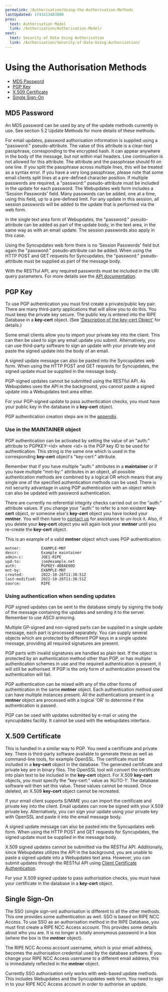 ```yaml
---
permalink: /Authorisation/Using-the-Authorisation-Methods
lastUpdated: 1743413483000
prev:
  text: Authorisation Model
  link: /Authorisation/Authorisation-Model/
next:
  text: Security of Data Using Authorisation
  link: /Authorisation/Security-of-Data-Using-Authorisation/
---
```



# Using the Authorisation Methods

* [MD5 Password](#md5-password)
* [PGP Key](#pgp-key)
* [X.509 Certificate](#x-509-certificate)
* [Single Sign-On](#single-sign-on)


## MD5 Password

An MD5 password can be used by any of the update methods currently in use. See section 5.2 Update Methods for more details of these methods.

For email updates, password authorisation information is supplied using a "password:" pseudo-attribute. The value of this attribute is a clear-text passphrase, corresponding to the encrypted hash. It can appear anywhere in the body of the message, but not within mail headers. Line continuation is not allowed for this attribute. The attribute and the passphrase should fit on one line. If you split the passphrase across multiple lines, this will be treated as a syntax error. If you have a very long passphrase, please note that some email clients split lines at a pre-defined character position. If multiple passwords are required, a "password:" pseudo-attribute must be included in the update for each password. 
The Webupdates web form includes a ‘Session Passwords' field. Many passwords can be added, one at a time, using this field, up to a pre-defined limit. For any update in this session, all session passwords will be added to the update that is performed via the web form.

In the single text area form of Webupdates, the "password:" pseudo-attribute can be added as part of the update body, in the text area, in the same way as with an email update. The session passwords also apply in this case.

Using the Syncupdates web form there is no ‘Session Passwords' field but again the "password:" pseudo-attribute can be added. When using the HTTP POST and GET requests for Syncupdates, the "password:" pseudo-attribute must be supplied as part of the message body.

With the RESTful API, any required passwords must be included in the URI query parameters. For more details see the [API documentation](../Update-Methods/RESTful-API/#ripe-database-restful-api).


## PGP Key

To use PGP authentication you must first create a private/public key pair. There are many third-party applications that will allow you to do this. You must keep the private key secure. The public key is entered into the RIPE Database in a **key-cert** object. (See ['Description of the key-cert Object'](../RPSL-Object-Types/Descriptions-of-Secondary-Objects/#description-of-the-key-cert-object) for details.)

Some email clients allow you to import your private key into the client. This can then be used to sign any email update you submit. Alternatively, you can use third-party software to sign an update with your private key and paste the signed update into the body of an email.

A signed update message can also be pasted into the Syncupdates web form. When using the HTTP POST and GET requests for Syncupdates, the signed update must be supplied in the message body.

PGP-signed updates cannot be submitted using the RESTful API. As Webupdates uses the API in the background, you cannot paste a signed update into a Webupdates text area either.

For your PGP-signed update to pass authentication checks, you must have your public key in the database in a **key-cert** object.

PGP authentication creation steps are in the [appendix](../Appendices/Appendix-H--PGP-Authentication-Method/#appendix-h-pgp-authentication-method).


### Use in the MAINTAINER object

PGP authentication can be activated by setting the value of an "auth:" attribute to PGPKEY-&lt;id&gt; where &lt;id&gt; is the PGP key ID to be used for authentication. This string is the same one which is used in the corresponding **key-cert** object's "key-cert:" attribute.

Remember that if you have multiple "auth:" attributes in a **maintainer** or if you have multiple "mnt-by:" attributes in an object, all possible authentication methods are combined by a logical OR which means that any single one of the specified authentication methods can be used. There is not security advantage in using PGP authentication with an object which can also be updated with password authentication.

There are currently no referential integrity checks carried out on the "auth:" attribute values. If you change your "auth:" to refer to a non existent **key-cert** object, or someone else's **key-cert** object you have locked your **mntner**. You will then have to [contact us](../How-to-Recover-Access-to-a-Maintainer-Object/#how-to-recover-access-to-a-maintainer-mntner-object) for assistance to un-lock it. Also, if you delete your **key-cert** object you will again lock your **mntner** until you re-create the **key-cert** object.

This is an example of a valid **mntner** object which uses PGP authentication:

    mntner:         EXAMPLE-MNT
    descr:          Example maintainer
    admin-c:        JOE1-RIPE
    upd-to:         joe@example.net
    auth:           PGPKEY-4B8AE00D
    mnt-by:         EXAMPLE-MNT
    created:        2022-10-26T11:38:51Z
    last-modified:  2022-10-26T11:38:51Z
    source:         RIPE


### Using authentication when sending updates

PGP signed updates can be sent to the database simply by signing the body of the message containing the updates and sending it to the server. Remember to use ASCII armoring. 

Multiple GP-signed and non-signed parts can be supplied in a single update message, each part is processed separately. You can supply several objects which are protected by different PGP keys in a single update message, providing all required signatures are present.

PGP parts with invalid signatures are handled as plain text. If the object is protected by an authentication method other than PGP, or has multiple authentication schemes in use and the required authentication is present, it will still be authorised. If PGP is the only form of authentication present the authentication will fail. 

PGP authentication can be mixed with any of the other forms of authentication in the same **mntner** object. Each authentication method used can have multiple instances present. All the authentications present in a **mntner** object are processed with a logical 'OR' to determine if the authentication is passed.

PGP can be used with updates submitted by e-mail or using the syncupdates facility. It cannot be used with the webupdates interface.


## X.509 Certificate

This is handled in a similar way to PGP. You need a certificate and private key. There is third-party software available to generate these as well as command-line tools, for example OpenSSL. The certificate must be included in a **key-cert** object in the database. The generated certificate and private key are in binary files. The OpenSSL tool will convert the certificate into plain text to be included in the **key-cert** object. For X.509 **key-cert** objects, you must specify the "key-cert:" value as ‘AUTO-1'. The database software will then set this value. These values cannot be reused. Once deleted, an X.509 **key-cert** object cannot be recreated.

If your email client supports S/MIME you can import the certificate and private key into the client. Email updates can now be signed with your X.509 private key. Alternatively, you can sign your update using your private key with OpenSSL and paste it into the email message body.

A signed update message can also be pasted into the Syncupdates web form. When using the HTTP POST and GET requests for Syncupdates, the signed update must be supplied in the message body.

X.509 signed updates cannot be submitted via the RESTful API. Additionally, since Webupdates utilizes the API in the background, you are unable to paste a signed update into a Webupdates text area. 
However, you can submit updates through the RESTful API using [Client Certificate Authentication](../Appendices/Appendix-I--Client-Certificate-Authentication/#appendix-i-client-certificate-authentication).

For your X.509 signed update to pass authorisation checks, you must have your certificate in the database in a **key-cert** object.



## Single Sign-On

The SSO (single sign-on) authorisation is different to all the other methods. This one provides some authentication as well. SSO is based on RIPE NCC Access. To use SSO as an authorisation method in the RIPE Database, you must first create a RIPE NCC Access account. This provides some details about who you are. It is no longer a totally anonymous password in a box (where the box is the **mntner** object).

The RIPE NCC Access account username, which is your email address, becomes the authorisation credential used by the database software. If you change your RIPE NCC Access username to a different email address, this is immediately reflected in the **mntner** object.

Currently SSO authorisation only works with web-based update methods. This includes Webupdates and the Syncupdates web form. You need to sign in to your RIPE NCC Access account in order to authorise an update.
